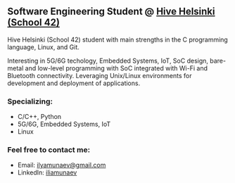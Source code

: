## Software Engineering Student @ [Hive Helsinki (School 42)](https://www.hive.fi/en/curriculum/)
Hive Helsinki (School 42) student with main strengths in the C programming language, Linux, and Git.

Interesting in 5G/6G techology, Embedded Systems, IoT, SoC design, bare-metal and low-level programming with SoC integrated with Wi-Fi and Bluetooth connectivity. Leveraging Unix/Linux environments for development and deployment of applications.

### Specializing:
- C/C++, Python
- 5G/6G, Embedded Systems, IoT
- Linux

### Feel free to contact me:
- Email: ilyamunaev@gmail.com
- LinkedIn: [iliamunaev]( https://www.linkedin.com/in/iliamunaev/)
